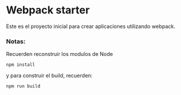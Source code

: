 # Webpack starter

Este es el proyecto inicial para crear
aplicaciones utilizando webpack.

### Notas:
Recuerden reconstruir los modulos de Node
```
npm install
```
y para construir el build, recuerden:
```
npm run build
```